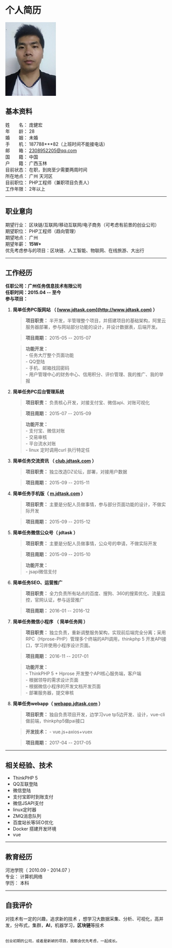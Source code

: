 

```

```

# 个人简历

![我的头像](https://github.com/Hongic/Resume/raw/master/image/3.png)

## 基本资料 
姓　　名： 	庞健宏  
年　　龄： 	28 	  
婚　　姻： 	未婚   
手　　机： 	187788***82（上班时间不能接电话）  
邮　　箱：  2308952205@qq.com   
国　　籍： 	中国    
户　　籍： 	广西玉林    
目前状态： 	在职，到岗至少需要两周时间  
所在地点： 	广州 天河区      
目前职位： 	PHP工程师（兼职项目负责人） 	    
工作年限：  2年以上

---

## 职业意向 
期望行业： 	区块链/互联网/移动互联网/电子商务（可考虑有前景的创业公司）    
期望职位： 	PHP工程师（趋向管理）   
期望地点： 	广州    
期望年薪： 	**15W+**   
优先考虑参与的项目：区块链、人工智能、物联网、在线旅游、大出行

---

## 工作经历 
**任职公司：广州任务信息技术有限公司**      
**任职时间：2015.04 -- 至今**       
**参与项目：**    

1. **简单任务PC版网站  （ [www.jdtask.com](http://www.jdtask.com) ）**   
    
    > **项目职责：** 半开发，半管理整个项目，并搭建项目的基础架构，阿里云服务器部署，参与网站部分功能的设计，并设计数据表，后端开发。    

    > **项目周期：**
    2015-05 -- 2015-07  

    > **功能开发：**    
        - 任务大厅整个页面功能  
        - QQ登陆    
        - 手机、邮箱找回密码    
        - 用户管理中心的财务中心、信用积分、评价管理、我的推广、我的举报


2. **简单任务PC后台管理系统** 

    > **项目职责：**
    负责核心开发，对接支付宝、微信api、对账可视化
    
    > **项目周期：** 
    2015-07 -- 2015-09 

    > **功能开发：**    
        - 支付宝、微信对账  
        - 交易审核  
        - 平台流水对账  
        - linux 定时调用curl 执行特定任

3. **简单任务交流资讯 （ [club.jdtask.com](http://club.jdtask.com) ）** 

    > **项目职责：**
    独立改造DZ论坛，部署，对接用户数据
    
    > **项目周期：** 
    2015-09 -- 2015-11 


4. **简单任务手机版（ [m.jdtask.com](http://m.jdtask.com) ）**   

    > **项目职责：**
    主要是分配人员做事情，参与部分页面功能的设计，不做实际开发

    > **项目周期：** 
    2015-09 -- 2015-12
    
    
5. **简单任务微信公众号（ jdtask ）**   

    > **项目职责：**
    主要是分配人员做事情，公众号的申请，不做实际开发

    > **项目周期：** 
    2015-09 -- 2015-10
    
    > **功能开发：**    
        - jsapi微信支付
    

6. **简单任务SEO、运营推广**   

    > **项目职责：**
    全力负责所有站点的百度、搜狗、360的搜索优化、流量监控，官网认证，参与运营推广

    > **项目周期：** 
    2016-01 -- 2016-12
    

7. **简单任务微信小程序 （ 简单任务网 ）** 

    > **项目职责：**
    独立负责，重新调整服务架构，实现前后端完全分离；采用RPC（Hprose-PHP）管理多个终端的API调用，thinkphp 5 开发API接口，学习并使用小程序设计页面。
    
    > **项目周期：** 
    2016-11 -- 2017-01

    > **功能开发：**    
        - ThinkPHP 5 + Hprose 开发整个API核心服务端，客户端     
        - 根据领导的需求设计页面    
        - 根据微信小程序的开发文档开发页面  
        - 部署服务器，提交审核
        
        
8. **简单任务webapp（ [webapp.jdtask.com](http://webapp.jdtask.com) ）**   

    > **项目职责：**
    独自负责项目开发，边学习vue tp5边开发、设计，vue-cli做前端，thinkphp5做pai接口
    
    > **开发技术：** 
        - vue.js+axios+vuex

    > **项目周期：** 
    2017-04 -- 2017-05

----------

## 相关经验、技术
* ThinkPHP 5
* QQ互联登陆
* 微信登陆
* 支付宝即时到账支付
* 微信JSAPI支付
* linux定时器
* ZMQ消息队列
* 百度站长等SEO优化 
* Docker 搭建开发环境
* vue

----------

## 教育经历 
河池学院（ 2010.09 - 2014.07 ）     
专业： 	计算机网络 	    
学历： 	本科 	    

----------

## 自我评价 
对技术有一定的兴趣，追求新的技术 ，想学习大数据采集、分析、可视化，高并发，分布式，集群，**AI**，机器学习，**区块链**等技术 
 

```

创业初期的公司，或者是新颖的项目，我都会优先考虑，一起成长。

```

